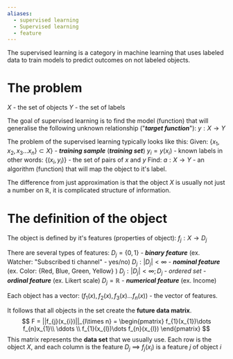 ```yaml
---
aliases:
  - supervised learning
  - Supervised learning
  - feature
---
```

The supervised learning is a category in machine learning that uses labeled data to train models to predict outcomes on not labeled objects.

# The problem
$X$ - the set of objects
$Y$ - the set of labels

The goal of supervised learning is to find the model (function) that will generalise the following unknown relationship ("***target function***"):
	$y: X\to Y$


The problem of the supervised learning typically looks like this:
Given:
	$\{ x_{1},x_{2},x_{3}\dots x_{n}\} \subset X \}$ - ***training sample*** (***training set***)
	$y_{i}=y(x_{i})$ - known labels
	in other words: $\{(x_{i}, y_{i})\}$ - the set of pairs of $x$ and $y$
 Find:
	 $a: X \to Y$ - an algorithm (function) that will map the object to it's label.


The difference from just approximation is that the object $X$ is usually not just a number on $\mathbb{R}$, it is complicated structure of information.

# The definition of the object
The object is defined by it's features (properties of object):
	$f_{j}: X \to D_{j}$

There are several types of features:
	$D_{j} = \{ 0,1 \}$ - ***binary feature*** (ex. Watcher: "Subscribed ti channel" - yes/no)
	$D_{j}: |D_{j}| < \infty$ - ***nominal feature*** (ex. Color: {Red, Blue, Green, Yellow} )
	$D_{j}: |D_{j}| < \infty; D_{j}$ - *ordered set*  - ***ordinal feature*** (ex. Likert scale)
	$D_{j} = \mathbb{R}$ - ***numerical feature*** (ex. Income)

Each object has a vector:
	$(f_{1}(x), f_{2}(x), f_{3}(x)\dots f_{n}(x))$ - the vector of features.

It follows that all objects in the set create the **future data matrix**.
	$$
	F = ||f_{j}(x_{i})||_{l\times n} = \begin{pmatrix} f_{1}(x_{1})\dots f_{n}x_{1}\\
  \ddots \\
f_{1}(x_{l})\dots f_{n}(x_{l})
\end{pmatrix}
	$$
This matrix represents the **data set** that we usually use. Each row is the object $X$, and each column is the feature $D_{j}$  $\implies$ $f_{j}(x_{i})$ is a feature $j$ of object $i$